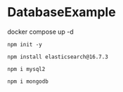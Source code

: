 # DatabaseExample

docker compose up -d

```npm init -y```

```npm install elasticsearch@16.7.3```

```npm i mysql2```

```npm i mongodb```



